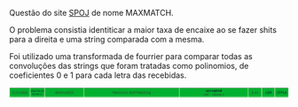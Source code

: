 Questão do site [SPOJ](https://www.spoj.com/problems/MAXMATCH/) de nome MAXMATCH.

O problema consistia identiticar a maior taxa de encaixe ao se fazer shits para a direita e uma string comparada com a mesma.

Foi utilizado uma transformada de fourrier para comparar todas as convoluções das strings que foram tratadas como polinomios, de coeficientes 0 e 1 para cada letra das recebidas.

![submissão aceita](AC.png)